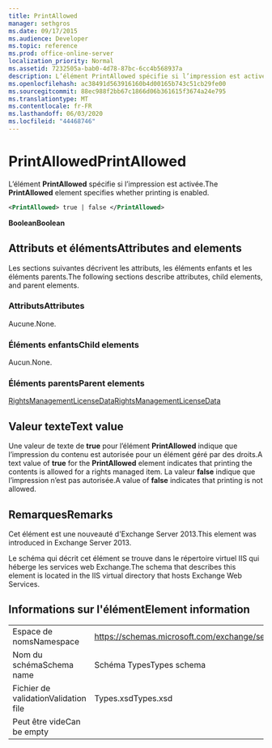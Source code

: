 ```yaml
---
title: PrintAllowed
manager: sethgros
ms.date: 09/17/2015
ms.audience: Developer
ms.topic: reference
ms.prod: office-online-server
localization_priority: Normal
ms.assetid: 7232505a-bab0-4d78-87bc-6cc4b568937a
description: L’élément PrintAllowed spécifie si l’impression est activée.
ms.openlocfilehash: ac38491d563916160b4d00165b743c51cb29fe00
ms.sourcegitcommit: 88ec988f2bb67c1866d06b361615f3674a24e795
ms.translationtype: MT
ms.contentlocale: fr-FR
ms.lasthandoff: 06/03/2020
ms.locfileid: "44468746"
---
```

# <a name="printallowed"></a><span data-ttu-id="ff739-103">PrintAllowed</span><span class="sxs-lookup"><span data-stu-id="ff739-103">PrintAllowed</span></span>

<span data-ttu-id="ff739-104">L’élément **PrintAllowed** spécifie si l’impression est activée.</span><span class="sxs-lookup"><span data-stu-id="ff739-104">The **PrintAllowed** element specifies whether printing is enabled.</span></span> 
  
```XML
<PrintAllowed> true | false </PrintAllowed>
```

 <span data-ttu-id="ff739-105">**Boolean**</span><span class="sxs-lookup"><span data-stu-id="ff739-105">**Boolean**</span></span>
## <a name="attributes-and-elements"></a><span data-ttu-id="ff739-106">Attributs et éléments</span><span class="sxs-lookup"><span data-stu-id="ff739-106">Attributes and elements</span></span>

<span data-ttu-id="ff739-107">Les sections suivantes décrivent les attributs, les éléments enfants et les éléments parents.</span><span class="sxs-lookup"><span data-stu-id="ff739-107">The following sections describe attributes, child elements, and parent elements.</span></span>
  
### <a name="attributes"></a><span data-ttu-id="ff739-108">Attributs</span><span class="sxs-lookup"><span data-stu-id="ff739-108">Attributes</span></span>

<span data-ttu-id="ff739-109">Aucune.</span><span class="sxs-lookup"><span data-stu-id="ff739-109">None.</span></span>
  
### <a name="child-elements"></a><span data-ttu-id="ff739-110">Éléments enfants</span><span class="sxs-lookup"><span data-stu-id="ff739-110">Child elements</span></span>

<span data-ttu-id="ff739-111">Aucun.</span><span class="sxs-lookup"><span data-stu-id="ff739-111">None.</span></span>
  
### <a name="parent-elements"></a><span data-ttu-id="ff739-112">Éléments parents</span><span class="sxs-lookup"><span data-stu-id="ff739-112">Parent elements</span></span>

[<span data-ttu-id="ff739-113">RightsManagementLicenseData</span><span class="sxs-lookup"><span data-stu-id="ff739-113">RightsManagementLicenseData</span></span>](rightsmanagementlicensedata.md)
  
## <a name="text-value"></a><span data-ttu-id="ff739-114">Valeur texte</span><span class="sxs-lookup"><span data-stu-id="ff739-114">Text value</span></span>

<span data-ttu-id="ff739-115">Une valeur de texte de **true** pour l’élément **PrintAllowed** indique que l’impression du contenu est autorisée pour un élément géré par des droits.</span><span class="sxs-lookup"><span data-stu-id="ff739-115">A text value of **true** for the **PrintAllowed** element indicates that printing the contents is allowed for a rights managed item.</span></span> <span data-ttu-id="ff739-116">La valeur **false** indique que l’impression n’est pas autorisée.</span><span class="sxs-lookup"><span data-stu-id="ff739-116">A value of **false** indicates that printing is not allowed.</span></span> 
  
## <a name="remarks"></a><span data-ttu-id="ff739-117">Remarques</span><span class="sxs-lookup"><span data-stu-id="ff739-117">Remarks</span></span>

<span data-ttu-id="ff739-118">Cet élément est une nouveauté d'Exchange Server 2013.</span><span class="sxs-lookup"><span data-stu-id="ff739-118">This element was introduced in Exchange Server 2013.</span></span>
  
<span data-ttu-id="ff739-119">Le schéma qui décrit cet élément se trouve dans le répertoire virtuel IIS qui héberge les services web Exchange.</span><span class="sxs-lookup"><span data-stu-id="ff739-119">The schema that describes this element is located in the IIS virtual directory that hosts Exchange Web Services.</span></span>
  
## <a name="element-information"></a><span data-ttu-id="ff739-120">Informations sur l'élément</span><span class="sxs-lookup"><span data-stu-id="ff739-120">Element information</span></span>

|||
|:-----|:-----|
|<span data-ttu-id="ff739-121">Espace de noms</span><span class="sxs-lookup"><span data-stu-id="ff739-121">Namespace</span></span>  <br/> |https://schemas.microsoft.com/exchange/services/2006/types  <br/> |
|<span data-ttu-id="ff739-122">Nom du schéma</span><span class="sxs-lookup"><span data-stu-id="ff739-122">Schema name</span></span>  <br/> |<span data-ttu-id="ff739-123">Schéma Types</span><span class="sxs-lookup"><span data-stu-id="ff739-123">Types schema</span></span>  <br/> |
|<span data-ttu-id="ff739-124">Fichier de validation</span><span class="sxs-lookup"><span data-stu-id="ff739-124">Validation file</span></span>  <br/> |<span data-ttu-id="ff739-125">Types.xsd</span><span class="sxs-lookup"><span data-stu-id="ff739-125">Types.xsd</span></span>  <br/> |
|<span data-ttu-id="ff739-126">Peut être vide</span><span class="sxs-lookup"><span data-stu-id="ff739-126">Can be empty</span></span>  <br/> ||
   

